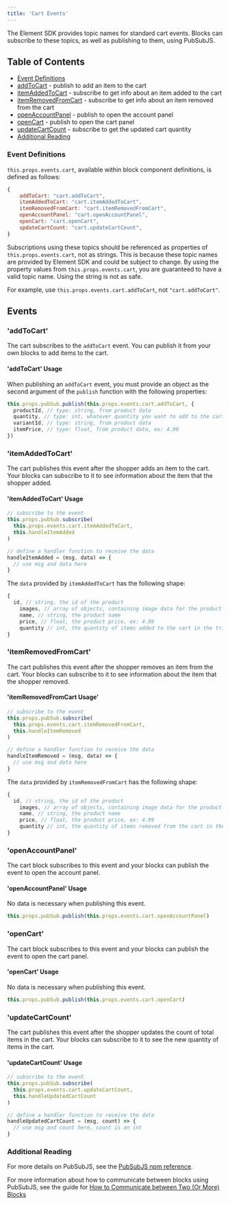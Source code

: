 ```yaml
---
title: 'Cart Events'
---
```


The Element SDK provides topic names for standard cart events. Blocks can subscribe to these topics, as well as publishing to them, using PubSubJS.

## Table of Contents

- [Event Definitions](#eventdefinitions)
- [addToCart](#addToCart) - publish to add an item to the cart
- [itemAddedToCart](#itemAddedToCart) - subscribe to get info about an item added to the cart
- [itemRemovedFromCart](#itemRemovedFromCart) - subscribe to get info about an item removed from the cart
- [openAccountPanel](#openAccountPanel) - publish to open the account panel
- [openCart](#openCart) - publish to open the cart panel
- [updateCartCount](#updateCartCount) - subscribe to get the updated cart quantity
- [Additional Reading](#additional-reading)

### Event Definitions

`this.props.events.cart`, available within block component definitions, is defined as follows:

```javascript
{
    addToCart: "cart.addToCart",
    itemAddedToCart: "cart.itemAddedToCart",
    itemRemovedFromCart: "cart.itemRemovedFromCart",
    openAccountPanel: "cart.openAccountPanel",
    openCart: "cart.openCart",
    updateCartCount: "cart.updateCartCount",
}
```

Subscriptions using these topics should be referenced as properties of `this.props.events.cart`, not as strings. This is because these topic names are provided by Element SDK and could be subject to change. By using the property values from `this.props.events.cart`, you are guaranteed to have a valid topic name. Using the string is not as safe.

For example, use `this.props.events.cart.addToCart`, not `"cart.addToCart"`.

## Events

### 'addToCart'

The cart subscribes to the `addToCart` event. You can publish it from your own blocks to add items to the cart.

#### 'addToCart' Usage

When publishing an `addToCart` event, you must provide an object as the second argument of the `publish` function with the following properties:

```javascript
this.props.pubSub.publish(this.props.events.cart.addToCart, {
  productId, // type: string, from product data
  quantity, // type: int, whatever quantity you want to add to the cart, ex: 1
  variantId, // type: string, from product data
  itemPrice, // type: float, from product data, ex: 4.99
})
```

### 'itemAddedToCart'

The cart publishes this event after the shopper adds an item to the cart. Your blocks can subscribe to it to see information about the item that the shopper added.

#### 'itemAddedToCart' Usage

```javascript
// subscribe to the event
this.props.pubSub.subscribe(
  this.props.events.cart.itemAddedToCart,
  this.handleItemAdded
)

// define a handler function to receive the data
handleItemAdded = (msg, data) => {
  // use msg and data here
}
```

The `data` provided by `itemAddedToCart` has the following shape:

```javascript
{
  id, // string, the id of the product
    images, // array of objects, containing image data for the product
    name, // string, the product name
    price, // float, the product price, ex: 4.99
    quantity // int, the quantity of items added to the cart in the triggering action
}
```

### 'itemRemovedFromCart'

The cart publishes this event after the shopper removes an item from the cart. Your blocks can subscribe to it to see information about the item that the shopper removed.

#### 'itemRemovedFromCart Usage'

```javascript
// subscribe to the event
this.props.pubSub.subscribe(
  this.props.events.cart.itemRemovedFromCart,
  this.handleItemRemoved
)

// define a handler function to receive the data
handleItemRemoved = (msg, data) => {
  // use msg and data here
}
```

The `data` provided by `itemRemovedFromCart` has the following shape:

```javascript
{
  id, // string, the id of the product
    images, // array of objects, containing image data for the product
    name, // string, the product name
    price, // float, the product price, ex: 4.99
    quantity // int, the quantity of items removed from the cart in the triggering action
}
```

### 'openAccountPanel'

The cart block subscribes to this event and your blocks can publish the event to open the account panel.

#### 'openAccountPanel' Usage

No data is necessary when publishing this event.

```javascript
this.props.pubSub.publish(this.props.events.cart.openAccountPanel)
```

### 'openCart'

The cart block subscribes to this event and your blocks can publish the event to open the cart panel.

#### 'openCart' Usage

No data is necessary when publishing this event.

```javascript
this.props.pubSub.publish(this.props.events.cart.openCart)
```

### 'updateCartCount'

The cart publishes this event after the shopper updates the count of total items in the cart. Your blocks can subscribe to it to see the new quantity of items in the cart.

#### 'updateCartCount' Usage

```javascript
// subscribe to the event
this.props.pubSub.subscribe(
  this.props.events.cart.updateCartCount,
  this.handleUpdatedCartCount
)

// define a handler function to receive the data
handleUpdatedCartCount = (msg, count) => {
  // use msg and count here, count is an int
}
```

### Additional Reading

For more details on PubSubJS, see the [PubSubJS npm reference](https://www.npmjs.com/package/pubsub-js).

For more information about how to communicate between blocks using PubSubJS, see the guide for [How to Communicate between Two (Or More) Blocks](/how-to/communicate-between-blocks)
